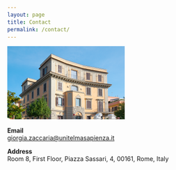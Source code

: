 ```yaml
---
layout: page
title: Contact
permalink: /contact/
---
```


<img src=" unitelma.png" class="inline"/>

**Email**   
 giorgia.zaccaria@unitelmasapienza.it 

**Address** \
 Room 8, First Floor, Piazza Sassari, 4, 00161, Rome, Italy 

